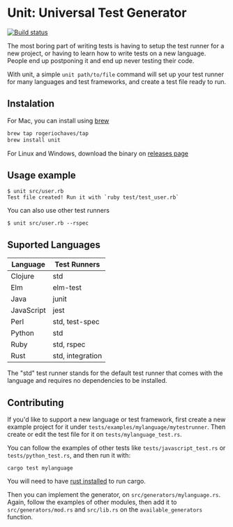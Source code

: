 # Unit: Universal Test Generator

[![Build status](https://github.com/rogeriochaves/unit/workflows/ci/badge.svg)](https://github.com/rogeriochaves/unit/actions)

The most boring part of writing tests is having to setup the test runner for a new project, or having to learn how to write tests on a new language. People end up postponing it and end up never testing their code.

With unit, a simple `unit path/to/file` command will set up your test runner for many languages and test frameworks, and create a test file ready to run.

## Instalation

For Mac, you can install using [brew](https://brew.sh/)

```bash
brew tap rogeriochaves/tap
brew install unit
```

For Linux and Windows, download the binary on [releases page](https://github.com/rogeriochaves/unit/releases)

## Usage example

```
$ unit src/user.rb
Test file created! Run it with `ruby test/test_user.rb`
```

You can also use other test runners

```
$ unit src/user.rb --rspec
```

## Suported Languages

| Language   | Test Runners     |
| ---------- | ---------------- |
| Clojure    | std              |
| Elm        | elm-test         |
| Java       | junit            |
| JavaScript | jest             |
| Perl       | std, test-spec   |
| Python     | std              |
| Ruby       | std, rspec       |
| Rust       | std, integration |

The "std" test runner stands for the default test runner that comes with the language and requires no dependencies to be installed.

## Contributing

If you'd like to support a new language or test framework, first create a new example project for it under `tests/examples/mylanguage/mytestrunner`. Then create or edit the test file for it on `tests/mylanguage_test.rs`.

You can follow the examples of other tests like `tests/javascript_test.rs` or `tests/python_test.rs`, and then run it with:

`cargo test mylanguage`

You will need to have [rust installed](https://www.rust-lang.org/tools/install) to run cargo.

Then you can implement the generator, on `src/generators/mylanguage.rs`. Again, follow the examples of other modules, then add it to `src/generators/mod.rs` and `src/lib.rs` on the `available_generators` function.
